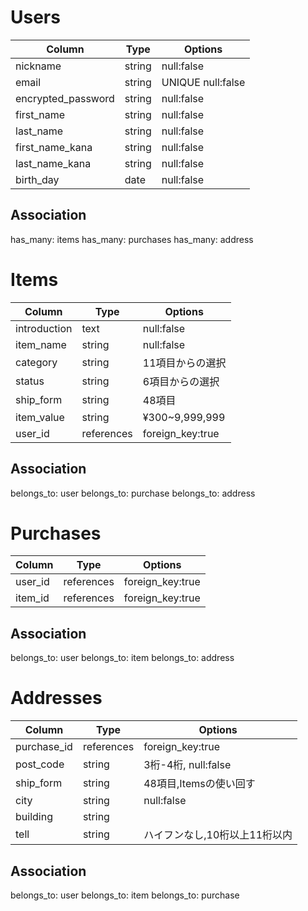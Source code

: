 # Users

|Column             |Type  |Options            |
|-------------------|------|-------------------|
|nickname           |string|null:false         |
|email              |string|UNIQUE null:false  |
|encrypted_password |string|null:false         |
|first_name         |string|null:false         |
|last_name          |string|null:false         |
|first_name_kana    |string|null:false         |
|last_name_kana     |string|null:false         |
|birth_day          |date  |null:false         |

## Association
has_many: items
has_many: purchases
has_many: address


# Items

|Column      |Type      |Options            |
|------------|----------|-------------------|
|introduction|text      |null:false         |
|item_name   |string    |null:false         |
|category    |string    |11項目からの選択     |
|status      |string    |6項目からの選択      |
|ship_form   |string    |48項目             |
|item_value  |string    |¥300~9,999,999     |
|user_id     |references|foreign_key:true   |

## Association
belongs_to: user
belongs_to: purchase
belongs_to: address


# Purchases

|Column      |Type      |Options            |
|------------|----------|-------------------|
|user_id     |references|foreign_key:true   |
|item_id     |references|foreign_key:true   |

## Association
belongs_to: user
belongs_to: item
belongs_to: address


# Addresses

|Column      |Type      |Options                  |
|------------|----------|-------------------------|
|purchase_id |references|foreign_key:true         |
|post_code   |string    |3桁-4桁, null:false       |
|ship_form   |string    |48項目,Itemsの使い回す      |
|city        |string    |null:false               |
|building    |string    |                         |
|tell        |string    |ハイフンなし,10桁以上11桁以内|

## Association
belongs_to: user
belongs_to: item
belongs_to: purchase